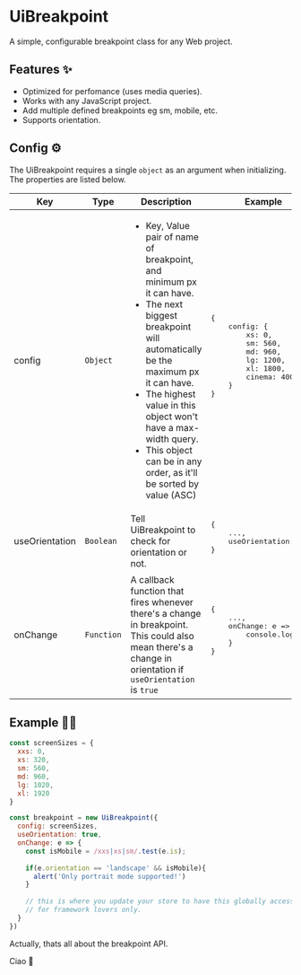 # UiBreakpoint
A simple, configurable breakpoint class for any Web project.

## Features ✨

 - Optimized for perfomance (uses media queries).
 - Works with any JavaScript project.
 - Add multiple defined breakpoints eg sm, mobile, etc.
 - Supports orientation.
 
## Config ⚙

The UiBreakpoint requires a single `object` as an argument when initializing. The properties are listed below.

<table>
    <thead>
        <tr>
            <th>Key</th>
            <th>Type</th>
            <th>Description</th>
            <th>Example</th>
            <th>Tip</th>
        </tr>
    </thead>
    <tbody>
        <tr>
            <td>config</td>
            <td><code>Object</code></td>
            <td>
                <ul>
                    <li>
                        Key, Value pair of name of breakpoint, and minimum px it can have.
                    </li>
                    <li>
                        The next biggest breakpoint will automatically be the
                        maximum px it can have.
                    </li>
                    <li>
                        The highest value in this object won't have a max-width query.
                    </li>
                    <li>
                        This object can be in any order, as it'll be sorted by value (ASC)
                    </li>
                </ul>
            </td>
            <td>
                                        <pre class="js">
{
    config: {
        xs: 0,
        sm: 560,
        md: 960,
        lg: 1200,
        xl: 1800,
        cinema: 4000
    }
}
                        </pre>
            </td>
            <td>
                Always use 0 as the minimum breakpoint.
            </td>
        </tr>
        <tr>
            <td>useOrientation</td>
            <td><code>Boolean</code></td>
            <td>
                Tell UiBreakpoint to check for orientation or not.
            </td>
            <td>
                <pre>
{
    ...,
    useOrientation: true
}
                </pre>
            </td>
            <td>
                It's <code>false</code> by default
            </td>
        </tr>
        <tr>
            <td>onChange</td>
            <td><code>Function</code></td>
            <td>
                A callback function that fires whenever there's a change in breakpoint. This could also mean there's a change in orientation if <code>useOrientation</code> is <code>true</code>
            </td>
            <td>
                <pre>
{
    ...,
    onChange: e => {
        console.log(e);
    }
}
                </pre>
            </td>
            <td>
                If you're using a framework like Vue, or React, you can utilize this hook to update your Global state. 
            </td>
        </tr>
    </tbody>
</table>

## Example 💁‍♀️

 
````js
const screenSizes = {
  xxs: 0,
  xs: 320,
  sm: 560,
  md: 960,
  lg: 1020,
  xl: 1920
}  

const breakpoint = new UiBreakpoint({
  config: screenSizes,
  useOrientation: true,
  onChange: e => {
    const isMobile = /xxs|xs|sm/.test(e.is);
    
    if(e.orientation == 'landscape' && isMobile){
      alert('Only portrait mode supported!')
    } 
    
    // this is where you update your store to have this globally accessible
    // for framework lovers only.
  }  
})
````
Actually, thats all about the breakpoint API.

Ciao 👋
